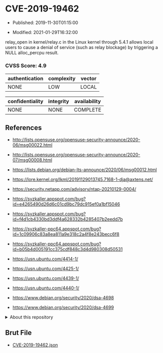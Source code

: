 # CVE-2019-19462

- Published: 2019-11-30T01:15:00

- Modified: 2021-01-29T16:32:00

relay_open in kernel/relay.c in the Linux kernel through 5.4.1 allows local users to cause a denial of service (such as relay blockage) by triggering a NULL alloc_percpu result.

### CVSS Score: **4.9**

| authentication | complexity | vector |
| --- | --- | --- |
| NONE | LOW | LOCAL |

| confidentiality | integrity | availability |
| --- | --- | --- |
| NONE | NONE | COMPLETE |

## References

* http://lists.opensuse.org/opensuse-security-announce/2020-06/msg00022.html

* http://lists.opensuse.org/opensuse-security-announce/2020-07/msg00008.html

* https://lists.debian.org/debian-lts-announce/2020/06/msg00012.html

* https://lore.kernel.org/lkml/20191129013745.7168-1-dja@axtens.net/

* https://security.netapp.com/advisory/ntap-20210129-0004/

* https://syzkaller.appspot.com/bug?id=e4265490d26d6c01cd9bc79dc915ef0a1bf15046

* https://syzkaller.appspot.com/bug?id=f4d1cb4330bd3ddf4a628332b4285407b2eedd7b

* https://syzkaller-ppc64.appspot.com/bug?id=1c09906c83a8ea811a9e318c2a4f8e243becc6f8

* https://syzkaller-ppc64.appspot.com/bug?id=b05b4d005191cc375cdf848c3d4d980308d50531

* https://usn.ubuntu.com/4414-1/

* https://usn.ubuntu.com/4425-1/

* https://usn.ubuntu.com/4439-1/

* https://usn.ubuntu.com/4440-1/

* https://www.debian.org/security/2020/dsa-4698

* https://www.debian.org/security/2020/dsa-4699

<details>
<summary>About this repository</summary> 

  This repository is part of the project [Live Hack CVE](https://github.com/Live-Hack-CVE). Main website can be found [www.live-hack.org](https://www.live-hack.org) 
  
  Made by [Sn0wAlice](https://github.com/Sn0wAlice) for the people that care about security and need to have a feed of the latest CVEs. Hope you enjoy it, don't forget to star the repo and follow me on [Twitter](https://twitter.com/Sn0wAlice) and [Github](https://github.com/Sn0wAlice). And that is my [personnal website](https://www.alice-snow.me/)

  - [Home Page](https://github.com/Live-Hack-CVE)
  - [Framework](https://github.com/Live-Hack-CVE/cve-framework)
  - [CVE database](https://github.com/Live-Hack-CVE/full_database)
  - [Changelog](https://github.com/Live-Hack-CVE/Changelog)
</details>

## Brut File

* [CVE-2019-19462.json](https://raw.githubusercontent.com/Live-Hack-CVE/full_database/main/cves/2019/CVE-2019-19462.json)

